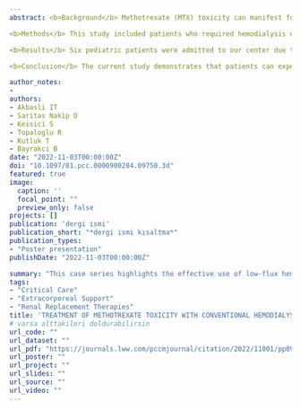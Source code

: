 ```yaml
---
abstract: <b>Background</b> Methotrexate (MTX) toxicity can manifest following high-dose methotrexate infusion (HDMTX), leading to acute kidney injury (AKI), hepatitis, mucositis, and myelosuppression. The management and prevention of toxicity-related conditions include urine alkalinization, leucovorin administration, and glucarpidase treatment. In some cases, extracorporeal removal techniques are necessary. This case series reports on pediatric patients who experienced acute MTX toxicity and were effectively treated with low-flux Hemodialysis (HD).

<b>Methods</b> This study included patients who required hemodialysis due to AKI and elevated MTX levels following MTX infusion between 2012 and 2021. Data on MTX levels before and after HD sessions, laboratory findings, complications, and length of hospital stay were recorded for each patient.

<b>Results</b> Six pediatric patients were admitted to our center due to increased serum MTX levels following HDMTX treatment. All were treated with low-flux HD. At 36 hours post-MTX administration at a median dose of 7 gr/m^2, plasma MTX levels ranged from 14 to 225 µmol/L (median 20.46 µmol/L), and baseline creatinine levels increased to a median of 2.75 times the baseline. HD was initiated at a median of 55 hours post-MTX infusion. Approximately 70% (ranging from 59.2% to 82%) of methotrexate was removed in the initial HD session using a polysulfone low-flux dialyzer. A total of 19 HD sessions were conducted without any HD-related complications.

<b>Conclusion</b> The current study demonstrates that patients can experience AKI and MTX toxicity following HDMTX treatment and that conventional HD, comparable to high-flux dialyzers, is effective in improving AKI conditions and mitigating severe toxic side effects by accelerating the elimination process. While glucarpidase is considered the most effective agent for MTX elimination according to the latest systematic review (EXTRIP Workgroup), we propose that conventional HD remains a viable option in resource-limited settings.

author_notes:
-
authors:
- Akbasli IT
- Saritas Nakip O
- Keisici S
- Topaloglu R
- Kutluk T
- Bayrakci B
date: "2022-11-03T00:00:00Z"
doi: "10.1097/01.pcc.0000900284.09750.3d"
featured: true
image:
  caption: ''
  focal_point: ""
  preview_only: false
projects: []
publication: 'dergi ismi'
publication_short: "*dergi ismi kısaltma*"
publication_types:
- "Poster presentation"
publishDate: "2022-11-03T00:00:00Z"

summary: "This case series highlights the effective use of low-flux hemodialysis (HD) in treating pediatric patients with acute methotrexate (MTX) toxicity following high-dose MTX infusion. The study included patients who experienced acute kidney injury (AKI) and elevated MTX levels, treated between 2012 and 2021. The results showed significant removal of MTX using low-flux HD, with no complications from the treatment, suggesting that conventional HD is a viable option for managing MTX toxicity, especially in resource-limited settings."
tags: 
- "Critical Care"
- "Extracorporeal Support"
- "Renal Replacement Therapies"
title: 'TREATMENT OF METHOTREXATE TOXICITY WITH CONVENTIONAL HEMODIALYSIS: A PEDIATRIC CASE SERIES'
# varsa alttakileri doldurabilirsin
url_code: ""
url_dataset: ""
url_pdf: "https://journals.lww.com/pccmjournal/citation/2022/11001/pp092__extracorporeal_support___renal_replacement.150.aspx"
url_poster: ""
url_project: ""
url_slides: ""
url_source: ""
url_video: ""
---
```





